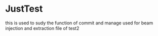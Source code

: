 # JustTest
this is used to sudy the function of commit and manage 
used for beam injection and extraction
file of test2

